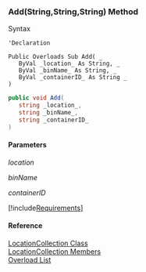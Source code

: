 ﻿### Add(String,String,String) Method

Syntax

```vbnet
'Declaration

Public Overloads Sub Add( _
   ByVal _location_ As String, _
   ByVal _binName_ As String, _
   ByVal _containerID_ As String _
) 
```

```csharp
public void Add( 
   string _location_,
   string _binName_,
   string _containerID_
)
```

#### Parameters

_location_

_binName_

_containerID_

[!include[Requirements](../partials/requirements.md)]

#### Reference

[LocationCollection Class](FChoice.Toolkits.Clarify~FChoice.Toolkits.Clarify.LocationCollection.md)  
[LocationCollection Members](FChoice.Toolkits.Clarify~FChoice.Toolkits.Clarify.LocationCollection_members.md)  
[Overload List](FChoice.Toolkits.Clarify~FChoice.Toolkits.Clarify.LocationCollection~Add.md)